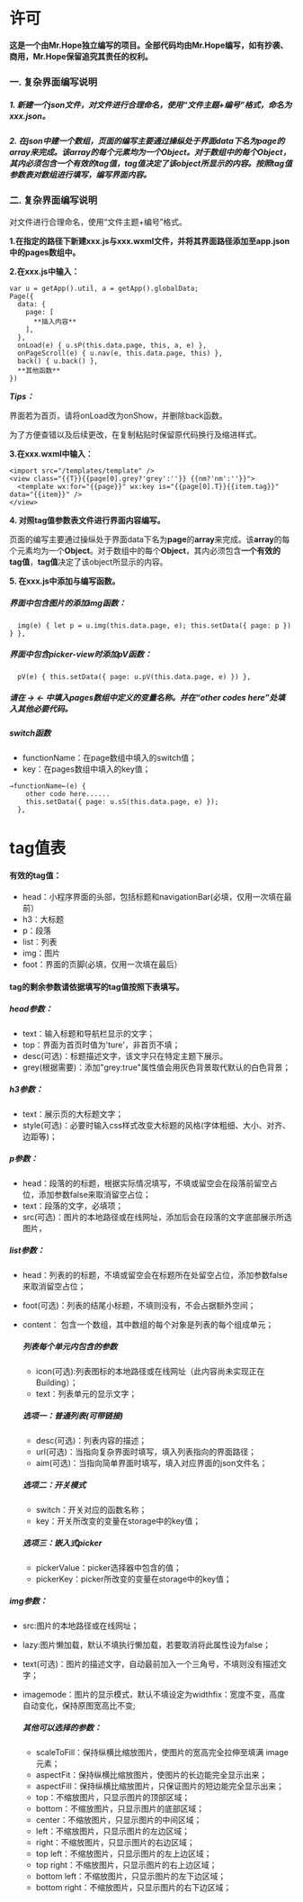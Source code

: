 # 许可
 **这是一个由Mr.Hope独立编写的项目。全部代码均由Mr.Hope编写，如有抄袭、商用，Mr.Hope保留追究其责任的权利。** 
### 一. 复杂界面编写说明

##### 1. 新建一个json文件，对文件进行合理命名，使用“文件主题+编号”格式，命名为xxx.json。

##### 2. 在json中建一个数组，页面的编写主要通过操纵处于界面data下名为**page**的**array**来完成。该**array**的每个元素均为一个**Object**。对于数组中的每个**Object**，其内必须包含**一个有效的tag值**，**tag值**决定了该object所显示的内容。按照tag值参数表对数组进行填写，编写界面内容。

### 二. 复杂界面编写说明

 对文件进行合理命名，使用“文件主题+编号”格式。

 **1.在指定的路径下新建xxx.js与xxx.wxml文件，并将其界面路径添加至app.json中的pages数组中。**

 **2.在xxx.js中输入：** 
```
var u = getApp().util, a = getApp().globalData;
Page({
  data: {
    page: [
      **插入内容** 
    ],
  },
  onLoad(e) { u.sP(this.data.page, this, a, e) }, 
  onPageScroll(e) { u.nav(e, this.data.page, this) }, 
  back() { u.back() },
  **其他函数**
})
```
 _**Tips：**_ 

界面若为首页，请将onLoad改为onShow，并删除back函数。

为了方便查错以及后续更改，在复制粘贴时保留原代码换行及缩进样式。


 **3.在xxx.wxml中输入：** 
```
<import src="/templates/template" />
<view class="{{T}}{{page[0].grey?'grey':''}} {{nm?'nm':''}}">
  <template wx:for="{{page}}" wx:key is="{{page[0].T}}{{item.tag}}" data="{{item}}" />
</view>
```
**4. 对照tag值参数表文件进行界面内容编写。**

页面的编写主要通过操纵处于界面data下名为**page**的**array**来完成。该**array**的每个元素均为一个**Object**。对于数组中的每个**Object**，其内必须包含**一个有效的tag值**，**tag值**决定了该object所显示的内容。
 
**5. 在xxx.js中添加与编写函数。**
 ##### 界面中包含图片的添加img函数：

```
  img(e) { let p = u.img(this.data.page, e); this.setData({ page: p }) } },
```
##### 界面中包含picker-view时添加pV函数：

```
  pV(e) { this.setData({ page: u.pV(this.data.page, e) }) },
```
#####  请在 **→ ←** 中填入pages数组中定义的变量名称。并在“other codes here”处填入其他必要代码。

##### **switch函数**

- functionName：在page数组中填入的switch值；
- key：在pages数组中填入的key值；
```
→functionName←(e) {
    other code here......
    this.setData({ page: u.sS(this.data.page, e) });
  },
```
# tag值表
 #### **有效的tag值：** 
- head：小程序界面的头部，包括标题和navigationBar(必填，仅用一次填在最前）
- h3：大标题
- p：段落
- list：列表
- img：图片
- foot：界面的页脚(必填，仅用一次填在最后）

#### **tag**的剩余参数请依据填写的tag值按照下表填写。

##### **head参数：**
- text：输入标题和导航栏显示的文字；
- top：界面为首页时值为'ture'，非首页不填；
- desc(可选)：标题描述文字，该文字只在特定主题下展示。
- grey(根据需要)：添加"grey:true"属性值会用灰色背景取代默认的白色背景；

##### **h3参数：**
- text：展示页的大标题文字；
- style(可选)：必要时输入css样式改变大标题的风格(字体粗细、大小、对齐、边距等)；

##### **p参数：**
- head：段落的的标题，根据实际情况填写，不填或留空会在段落前留空占位，添加参数false来取消留空占位；
- text：段落的文字，必填项；
- src(可选)：图片的本地路径或在线网址，添加后会在段落的文字底部展示所选图片，

##### **list参数：**
- head：列表的的标题，不填或留空会在标题所在处留空占位，添加参数false来取消留空占位；
- foot(可选)：列表的结尾小标题，不填则没有，不会占据额外空间；
- content： 包含一个数组，其中数组的每个对象是列表的每个组成单元；

  #####  **_列表每个单元内包含的参数_** 
  - icon(可选):列表图标的本地路径或在线网址（此内容尚未实现正在Building）；
  - text：列表单元的显示文字；

  #####  **选项一：普通列表(可带链接)**
  - desc(可选)：列表内容的描述；
  - url(可选)：当指向复杂界面时填写，填入列表指向的界面路径；
  - aim(可选)：当指向简单界面时填写，填入对应界面的json文件名；

  #####  **选项二：开关模式**
  - switch：开关对应的函数名称；
  - key：开关所改变的变量在storage中的key值；

  #####  **选项三：嵌入式picker**
  - pickerValue：picker选择器中包含的值；
  - pickerKey：picker所改变的变量在storage中的key值；

##### **img参数：**
- src:图片的本地路径或在线网址；
- lazy:图片懒加载，默认不填执行懒加载，若要取消将此属性设为false；
- text(可选)：图片的描述文字，自动最前加入一个三角号，不填则没有描述文字；
- imagemode：图片的显示模式，默认不填设定为widthfix：宽度不变，高度自动变化，保持原图宽高比不变;

  ##### **_其他可以选择的参数：_** 
  - scaleToFill：保持纵横比缩放图片，使图片的宽高完全拉伸至填满 image 元素；
  - aspectFit：保持纵横比缩放图片，使图片的长边能完全显示出来；
  - aspectFill：保持纵横比缩放图片，只保证图片的短边能完全显示出来；
  - top：不缩放图片，只显示图片的顶部区域；
  - bottom：不缩放图片，只显示图片的底部区域；
  - center：不缩放图片，只显示图片的中间区域；
  - left：不缩放图片，只显示图片的左边区域；
  - right：不缩放图片，只显示图片的右边区域；
  - top left：不缩放图片，只显示图片的左上边区域；
  - top right：不缩放图片，只显示图片的右上边区域；
  - bottom left：不缩放图片，只显示图片的左下边区域；
  - bottom right：不缩放图片，只显示图片的右下边区域；